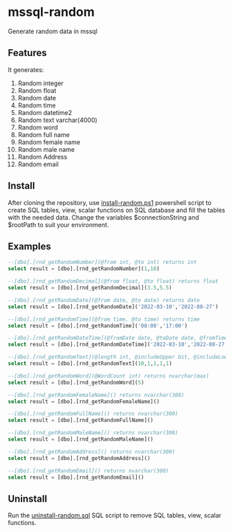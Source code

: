 # mssql-random

Generate random data in mssql

## Features

It generates:

1. Random integer
2. Random float
3. Random date
4. Random time
5. Random datetime2
6. Random text varchar(4000)
7. Random word
8. Random full name
9. Random female name
10. Random male name
11. Random Address
12. Random email

## Install

After cloning the repository, use [install-random.ps1](install-random.ps1) powershell script to create SQL tables, view, scalar functions on SQL database and fill the tables with the needed data. Change the variables $connectionString and $rootPath to suit your environment.

## Examples

```sql
--[dbo].[rnd_getRandomNumber](@from int, @to int) returns int
select result = [dbo].[rnd_getRandomNumber](1,10)

--[dbo].[rnd_getRandomDecimal](@from float, @to float) returns float
select result = [dbo].[rnd_getRandomDecimal](3.5,5.5)

--[dbo].[rnd_getRandomDate](@from date, @to date) returns date
select result = [dbo].[rnd_getRandomDate]('2022-03-10','2022-08-27')

--[dbo].[rnd_getRandomTime](@from time, @to time) returns time
select result = [dbo].[rnd_getRandomTime]('08:00','17:00')

--[dbo].[rnd_getRandomDateTime](@fromDate date, @toDate date, @fromTime time, @toTime time) returns datetime2
select result = [dbo].[rnd_getRandomDateTime]('2022-03-10','2022-08-27','08:00','17:00')

--[dbo].[rnd_getRandomText](@length int, @includeUpper bit, @includeLower bit, @includeNumber bit, @includeSpecial bit) returns varchar(4000)
select result = [dbo].[rnd_getRandomText](10,1,1,1,1)

--[dbo].[rnd_getRandomWord](@WordCount int) returns nvarchar(max)
select result = [dbo].[rnd_getRandomWord](5)

--[dbo].[rnd_getRandomFemaleName]() returns nvarchar(300)
select result = [dbo].[rnd_getRandomFemaleName]()

--[dbo].[rnd_getRandomFullName]() returns nvarchar(300)
select result = [dbo].[rnd_getRandomFullName]()

--[dbo].[rnd_getRandomMaleName]() returns nvarchar(300)
select result = [dbo].[rnd_getRandomMaleName]()

--[dbo].[rnd_getRandomAddress]() returns nvarchar(300)
select result = [dbo].[rnd_getRandomAddress]()

--[dbo].[rnd_getRandomEmail]() returns nvarchar(300)
select result = [dbo].[rnd_getRandomEmail]()
```

## Uninstall

Run the [uninstall-random.sql](uninstall-random.sql) SQL script to remove SQL tables, view, scalar functions.

